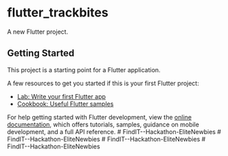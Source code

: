 # flutter_trackbites

A new Flutter project.

## Getting Started

This project is a starting point for a Flutter application.

A few resources to get you started if this is your first Flutter project:

- [Lab: Write your first Flutter app](https://docs.flutter.dev/get-started/codelab)
- [Cookbook: Useful Flutter samples](https://docs.flutter.dev/cookbook)

For help getting started with Flutter development, view the
[online documentation](https://docs.flutter.dev/), which offers tutorials,
samples, guidance on mobile development, and a full API reference.
#   F i n d I T - - H a c k a t h o n - E l i t e N e w b i e s  
 #   F i n d I T - - H a c k a t h o n - E l i t e N e w b i e s  
 #   F i n d I T - - H a c k a t h o n - E l i t e N e w b i e s  
 #   F i n d I T - - H a c k a t h o n - E l i t e N e w b i e s  
 